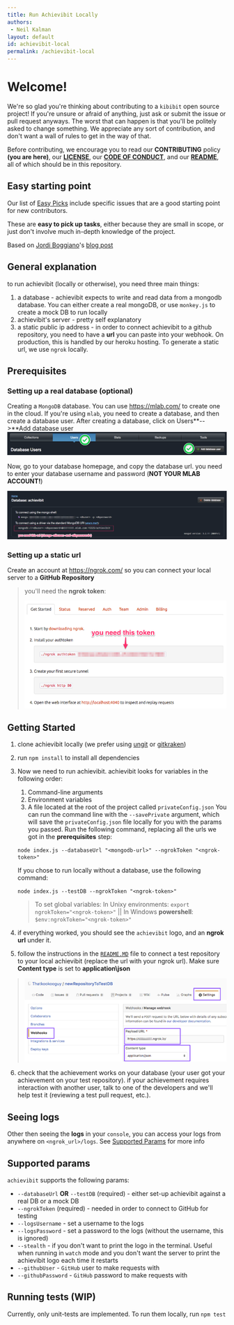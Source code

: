 ```yaml
---
title: Run Achievibit Locally
authors:
 - Neil Kalman
layout: default
id: achievibit-local
permalink: /achievibit-local
---
```


# Welcome!

We're so glad you're thinking about contributing to a `kibibit` open source project! If you're unsure or afraid of anything, just ask or submit the issue or pull request anyways. The worst that can happen is that you'll be politely asked to change something. We appreciate any sort of contribution, and don't want a wall of rules to get in the way of that.

Before contributing, we encourage you to read our **CONTRIBUTING** policy **(you are here)**, our **[LICENSE](LICENSE)**, our **[CODE OF CONDUCT](CODE_OF_CONDUCT.md)**, and our **[README](README.MD)**, all of which should be in this repository.

## Easy starting point
Our list of [Easy Picks](https://github.com/Kibibit/achievibit/labels/Easy%20Pick) include specific issues that are a good starting point for new contributors.

These are **easy to pick up tasks**, either because they are small in scope, or just don't involve much in-depth knowledge of the project.

Based on [Jordi Boggiano](https://github.com/Seldaek)'s [blog post](https://seld.be/notes/encouraging-contributions-with-the-easy-pick-label)

## General explanation

to run achievibit (locally or otherwise), you need three main things:

1. a database - achievibit expects to write and read data from a mongodb database.
   You can either create a real mongoDB, or use `monkey.js` to create a mock DB to run locally
2. achievibit's server - pretty self explanatory
3. a static public ip address - in order to connect achievibit to a github repository, you need to have a **url** you can paste into your webhook. On production, this is handled by our heroku hosting. To generate a static url, we use `ngrok` locally.

## Prerequisites

### Setting up a real database (optional)

Creating a `MongoDB` database. You can use https://mlab.com/ to create one in the cloud.
If you're using `mlab`, you need to create a database, and then create a database user.
After creating a database, click on Users**-->**Add database user
![Users-->Add database user](/screenshots/create-db-user.png)

Now, go to your database homepage, and copy the database url. you need to enter your database username and password (**NOT YOUR MLAB ACCOUNT!**)

![mongodb url](/screenshots/mongodb-url.png)

### Setting up a static url

Create an account at https://ngrok.com/ so you can connect your local server to a **GitHub Repository**
> you'll need the **ngrok token**:
>
> ![ngrok token](/screenshots/ngrok-token.png)

## Getting Started

1. clone achievibit locally (we prefer using [ungit](https://github.com/FredrikNoren/ungit) or [gitkraken](https://www.gitkraken.com/))
2. run `npm install` to install all dependencies
3. Now we need to run achievibit. achievibit looks for variables in the following order:
   1. Command-line arguments
   2. Environment variables
   3. A file located at the root of the project called `privateConfig.json`
   You can run the command line with the `--savePrivate` argument, which will save the `privateConfig.json` file locally for you with the params you passed.
   Run the following command, replacing all the urls we got in the **prerequisites** step:
   ```shell
   node index.js --databaseUrl "<mongodb-url>" --ngrokToken "<ngrok-token>"
   ```
   If you chose to run locally without a database, use the following command:
   ```shell
   node index.js --testDB --ngrokToken "<ngrok-token>"
   ```
   > To set global variables: In Unixy environments: `export ngrokToken="<ngrok-token>"` || In Windows **powershell**: `$env:ngrokToken="<ngrok-token>"`

4. if everything worked, you should see the `achievibit` logo, and an **ngrok url** under it.
5. follow the instructions in the [`README.MD`](/README.MD) file to connect a test repository to your local achievibit (replace the url with your ngrok url). Make sure **Content type** is set to **application\json**
> ![connect repo](/screenshots/connect-to-repo.png)

6. check that the achievement works on your database (your user got your achievement on your test repository).
if your achievement requires interaction with another user, talk to one of the developers and we'll help test it (reviewing a test pull request, etc.).

## Seeing logs
Other then seeing the **logs** in your `console`, you can access your logs from anywhere on `<ngrok_url>/logs`.
See [Supported Params](#supported-params) for more info

## Supported params
`achievibit` supports the following params:
- `--databaseUrl` **OR** `--testDB` (required) - either set-up achievibit against a real DB or a mock DB
- `--ngrokToken` (required) - needed in order to connect to GitHub for testing
- `--logsUsername` - set a username to the logs
- `--logsPassword` - set a password to the logs (without the username, this is ignored)
- `--stealth` - if you don't want to print the logo in the terminal. Useful when running in `watch` mode and you don't want the server to print the achievibit logo each time it restarts
- `--githubUser` - `GitHub` user to make requests with
- `--githubPassword` - `GitHub` password to make requests with

## Running tests (WIP)

Currently, only unit-tests are implemented. To run them locally, run `npm test`
